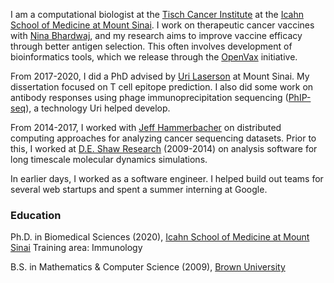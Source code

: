 I am a computational biologist at the [Tisch Cancer Institute](https://icahn.mssm.edu/research/tisch) at
the [Icahn School of Medicine at Mount Sinai](https://icahn.mssm.edu/). I work on
therapeutic cancer vaccines with [Nina Bhardwaj](https://icahn.mssm.edu/profiles/nina-bhardwaj),
and my research aims to improve vaccine efficacy through better antigen
selection. This often involves development of bioinformatics tools, which we
release through the [OpenVax](https://github.com/openvax) initiative. 

From 2017-2020, I did a PhD advised by [Uri Laserson](https://twitter.com/laserson?lang=en)
at Mount Sinai. My dissertation focused on T cell epitope prediction. I 
also did some work on antibody responses using phage immunoprecipitation
sequencing ([PhIP-seq](https://en.wikipedia.org/wiki/PhIP-Seq)), a technology Uri
helped develop.

From 2014-2017, I worked with [Jeff Hammerbacher](https://www.hammerlab.org/) on
distributed computing approaches for analyzing cancer sequencing datasets. Prior to this,
I worked at [D.E. Shaw Research](https://www.deshawresearch.com/)
(2009-2014) on analysis software for long timescale molecular dynamics simulations.

In earlier days, I worked as a software engineer. I helped build out teams
for several web startups and spent a summer interning at Google.

### Education
Ph.D. in Biomedical Sciences (2020), [Icahn School of Medicine at Mount Sinai](https://icahn.mssm.edu/)
Training area: Immunology

B.S. in Mathematics & Computer Science (2009), [Brown University](https://cs.brown.edu)
